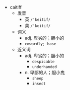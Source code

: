 - caitiff
  - 发音
    - 英 `/'keitif/`
    - 美 `/'keitif/`
  - 词义
    - adj. 卑劣的；胆小的
    - `cowardly; base `
  - 近义词
    - adj. 卑劣的；胆小的
      - `despicable`
      - `underhanded`
    - n. 卑鄙的人；胆小鬼
      - `sheep`
      - `insect`
